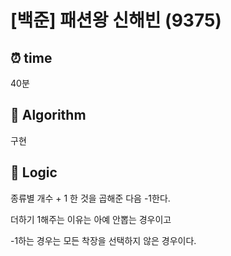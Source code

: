 # [백준] 패션왕 신해빈  (9375)
## ⏰ time
40분

## 📌 Algorithm
구현

## 📍 Logic
종류별 개수 + 1 한 것을 곱해준 다음 -1한다.

더하기 1해주는 이유는 아예 안뽑는 경우이고

-1하는 경우는 모든 착장을 선택하지 않은 경우이다.

